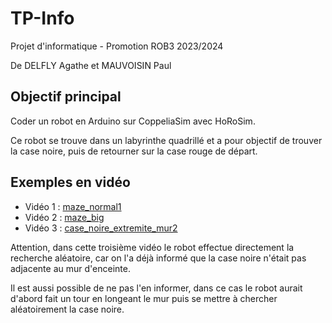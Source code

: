 # TP-Info
Projet d'informatique - Promotion ROB3 2023/2024

De DELFLY Agathe et MAUVOISIN Paul

## Objectif principal
Coder un robot en Arduino sur CoppeliaSim avec HoRoSim.

Ce robot se trouve dans un labyrinthe quadrillé et a pour objectif de trouver la case noire, puis de retourner sur la case rouge de départ.

## Exemples en vidéo
- Vidéo 1 : [maze_normal1](https://www.youtube.com/watch?v=HaleZ_vFznU&ab_channel=PaulMauvoisin)
- Vidéo 2 : [maze_big](https://www.youtube.com/watch?v=fDX4a9C5hy8&ab_channel=PaulMauvoisin)
- Vidéo 3 : [case_noire_extremite_mur2](https://www.youtube.com/watch?v=wzbpw3iPApY&ab_channel=PaulMauvoisin)

Attention, dans cette troisième vidéo le robot effectue directement la recherche aléatoire, car on l'a déjà informé que la case noire n'était pas adjacente au mur d'enceinte.

Il est aussi possible de ne pas l'en informer, dans ce cas le robot aurait d'abord fait un tour en longeant le mur puis se mettre à chercher aléatoirement la case noire.

